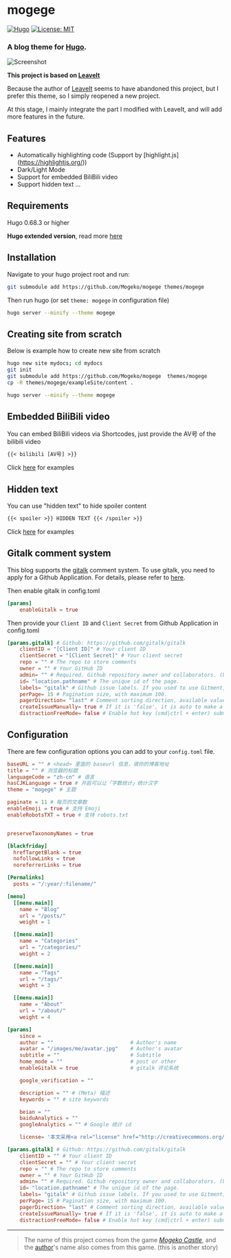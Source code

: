# mogege

[![Hugo](https://img.shields.io/badge/hugo-0.68.3-blue.svg)](https://gohugo.io)
[![License: MIT](https://img.shields.io/badge/License-MIT-blue.svg)](LICENSE)

### A blog theme for [Hugo](https://gohugo.io).

![Screenshot](https://raw.githubusercontent.com/Mogeko/mogege/master/images/screenshot.png)

**This project is based on [LeaveIt](https://raw.githubusercontent.com/liuzc/LeaveIt/)**

Because the author of [LeaveIt](https://raw.githubusercontent.com/liuzc/LeaveIt/) seems to have abandoned this project, but I prefer this theme, so I simply reopened a new project.

At this stage, I mainly integrate the part I modified with LeaveIt, and will add more features in the future.

## Features
- Automatically highlighting code (Support by [highlight.js] (https://highlightjs.org/))
- Dark/Light Mode
- Support for embedded BiliBili video
- Support hidden text
...


## Requirements
Hugo 0.68.3 or higher

**Hugo extended version**, read more [here](https://gohugo.io/news/0.48-relnotes/)

## Installation
Navigate to your hugo project root and run:

```bash
git submodule add https://github.com/Mogeko/mogege themes/mogege
```

Then run hugo (or set `theme: mogege` in configuration file)

```bash
hugo server --minify --theme mogege
```

## Creating site from scratch
Below is example how to create new site from scratch

```bash
hugo new site mydocs; cd mydocs
git init
git submodule add https://github.com/Mogeko/mogege  themes/mogege
cp -R themes/mogege/exampleSite/content .
```

```bash
hugo server --minify --theme mogege
```

## Embedded BiliBili video

You can embed BiliBili videos via Shortcodes, just provide the AV号 of the bilibili video

```txt
{{< bilibili [AV号] >}}
```

Click [here](https://mogeko.github.io/2020/079#biliplayer) for examples

## Hidden text

You can use "hidden text" to hide spoiler content

```txt
{{< spoiler >}} HIDDEN TEXT {{< /spoiler >}}
```

Click [here](https://mogeko.github.io/2020/080#spoiler) for examples

## Gitalk comment system
This blog supports the [gitalk](https://github.com/gitalk/gitalk) comment system. To use gitalk, you need to apply for a Github Application. For details, please refer to [here](https://mogeko.me/2018/024/#%E5%88%9B%E5%BB%BA-github-application).

Then enable gitalk in config.toml
```toml
[params]
    enableGitalk = true
```

Then provide your `Client ID` and `Client Secret` from Github Application in config.toml
```toml
[params.gitalk] # Github: https://github.com/gitalk/gitalk
    clientID = "[Client ID]" # Your client ID
    clientSecret = "[Client Secret]" # Your client secret
    repo = "" # The repo to store comments
    owner = "" # Your GitHub ID
    admin= "" # Required. Github repository owner and collaborators. (Users who having write access to this repository)
    id= "location.pathname" # The unique id of the page.
    labels= "gitalk" # Github issue labels. If you used to use Gitment, you can change it
    perPage= 15 # Pagination size, with maximum 100.
    pagerDirection= "last" # Comment sorting direction, available values are 'last' and 'first'.
    createIssueManually= true # If it is 'false', it is auto to make a Github issue when the administrators login.
    distractionFreeMode= false # Enable hot key (cmd|ctrl + enter) submit comment.
```

## Configuration
There are few configuration options you can add to your `config.toml` file.

```toml
baseURL = "" # <head> 里面的 baseurl 信息，填你的博客地址
title = "" # 浏览器的标题
languageCode = "zh-cn" # 语言
hasCJKLanguage = true # 开启可以让「字数统计」统计汉字
theme = "mogege" # 主题

paginate = 11 # 每页的文章数
enableEmoji = true # 支持 Emoji
enableRobotsTXT = true # 支持 robots.txt


preserveTaxonomyNames = true

[blackfriday]
  hrefTargetBlank = true
  nofollowLinks = true
  noreferrerLinks = true

[Permalinks]
  posts = "/:year/:filename/"

[menu]
  [[menu.main]]
    name = "Blog"
    url = "/posts/"
    weight = 1

  [[menu.main]]
    name = "Categories"
    url = "/categories/"
    weight = 2

  [[menu.main]]
    name = "Tags"
    url = "/tags/"
    weight = 3

  [[menu.main]]
    name = "About"
    url = "/about/"
    weight = 4

[params]
    since = 
    author = ""                         # Author's name
    avatar = "/images/me/avatar.jpg"    # Author's avatar
    subtitle = ""                       # Subtitle
    home_mode = ""                      # post or other
    enableGitalk = true                 # gitalk 评论系统

    google_verification = ""

    description = "" # (Meta) 描述
    keywords = "" # site keywords

    beian = ""
    baiduAnalytics = ""
    googleAnalytics = "" # Google 统计 id

    license= '本文采用<a rel="license" href="http://creativecommons.org/licenses/by-nc/4.0/" target="_blank">知识共享署名-非商业性使用 4.0 国际许可协议</a>进行许可'

[params.gitalk] # Github: https://github.com/gitalk/gitalk
    clientID = "" # Your client ID
    clientSecret = "" # Your client secret
    repo = "" # The repo to store comments
    owner = "" # Your GitHub ID
    admin= "" # Required. Github repository owner and collaborators. (Users who having write access to this repository)
    id= "location.pathname" # The unique id of the page.
    labels= "gitalk" # Github issue labels. If you used to use Gitment, you can change it
    perPage= 15 # Pagination size, with maximum 100.
    pagerDirection= "last" # Comment sorting direction, available values are 'last' and 'first'.
    createIssueManually= true # If it is 'false', it is auto to make a Github issue when the administrators login.
    distractionFreeMode= false # Enable hot key (cmd|ctrl + enter) submit comment.

```

---

> The name of this project comes from the game [*Mogeko Castle*](https://okegom.fandom.com/wiki/Mogeko_Castle), and the [author](https://github.com/Mogeko)'s name also comes from this game. (this is another story)